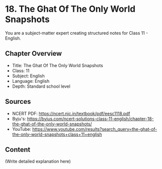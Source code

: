 # 18. The Ghat Of The Only World Snapshots

You are a subject-matter expert creating structured notes for Class 11 - English.

## Chapter Overview
- Title: The Ghat Of The Only World Snapshots
- Class: 11
- Subject: English
- Language: English
- Depth: Standard school level

## Sources
- NCERT PDF: https://ncert.nic.in/textbook/pdf/eesc1118.pdf
- Byju's: https://byjus.com/ncert-solutions-class-11-english/chapter-18-the-ghat-of-the-only-world-snapshots/
- YouTube: https://www.youtube.com/results?search_query=the-ghat-of-the-only-world-snapshots+class+11+english

## Content
(Write detailed explanation here)
